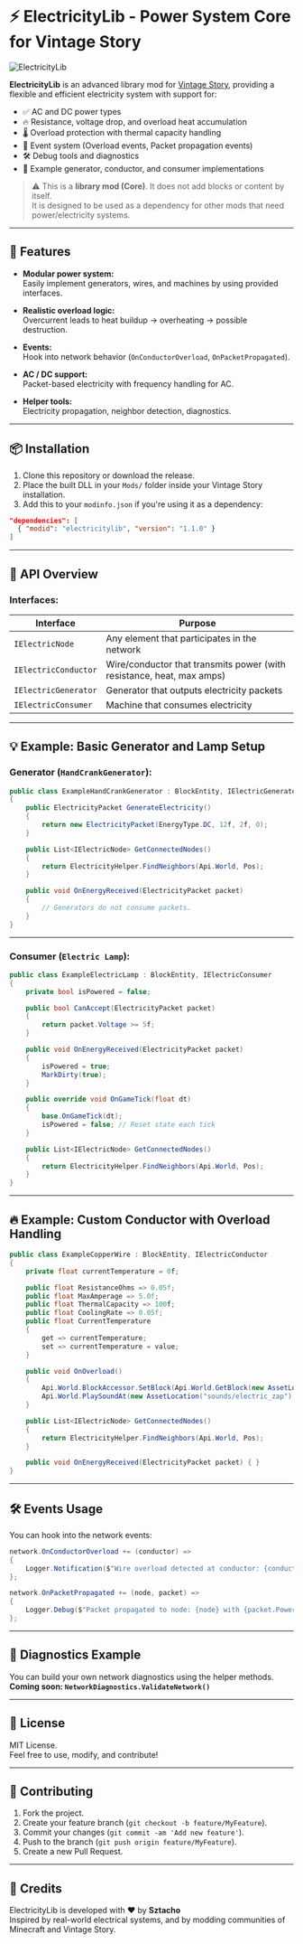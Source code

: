 # ⚡ ElectricityLib - Power System Core for Vintage Story

![ElectricityLib](https://yourimageurl.com/logo.png)

**ElectricityLib** is an advanced library mod for [Vintage Story](https://www.vintagestory.at/), providing a flexible and efficient electricity system with support for:

- ✅ AC and DC power types
- 🔥 Resistance, voltage drop, and overload heat accumulation
- 🌡️ Overload protection with thermal capacity handling
- 🎯 Event system (Overload events, Packet propagation events)
- 🛠️ Debug tools and diagnostics
- 🧩 Example generator, conductor, and consumer implementations

> ⚠️ This is a **library mod (Core)**. It does not add blocks or content by itself.  
> It is designed to be used as a dependency for other mods that need power/electricity systems.

---

## 🚀 Features

- **Modular power system:**  
  Easily implement generators, wires, and machines by using provided interfaces.

- **Realistic overload logic:**  
  Overcurrent leads to heat buildup → overheating → possible destruction.

- **Events:**  
  Hook into network behavior (`OnConductorOverload`, `OnPacketPropagated`).

- **AC / DC support:**  
  Packet-based electricity with frequency handling for AC.

- **Helper tools:**  
  Electricity propagation, neighbor detection, diagnostics.

---

## 📦 Installation

1. Clone this repository or download the release.
2. Place the built DLL in your `Mods/` folder inside your Vintage Story installation.
3. Add this to your `modinfo.json` if you're using it as a dependency:
```json
"dependencies": [
  { "modid": "electricitylib", "version": "1.1.0" }
]
```

---

## 📐 API Overview

### Interfaces:
| Interface               | Purpose                                 |
|--------------------------|-----------------------------------------|
| `IElectricNode`          | Any element that participates in the network |
| `IElectricConductor`     | Wire/conductor that transmits power (with resistance, heat, max amps) |
| `IElectricGenerator`     | Generator that outputs electricity packets |
| `IElectricConsumer`      | Machine that consumes electricity |

---

## 💡 Example: Basic Generator and Lamp Setup

### Generator (`HandCrankGenerator`):
```csharp
public class ExampleHandCrankGenerator : BlockEntity, IElectricGenerator
{
    public ElectricityPacket GenerateElectricity()
    {
        return new ElectricityPacket(EnergyType.DC, 12f, 2f, 0);
    }

    public List<IElectricNode> GetConnectedNodes()
    {
        return ElectricityHelper.FindNeighbors(Api.World, Pos);
    }

    public void OnEnergyReceived(ElectricityPacket packet)
    {
        // Generators do not consume packets.
    }
}
```

---

### Consumer (`Electric Lamp`):
```csharp
public class ExampleElectricLamp : BlockEntity, IElectricConsumer
{
    private bool isPowered = false;

    public bool CanAccept(ElectricityPacket packet)
    {
        return packet.Voltage >= 5f;
    }

    public void OnEnergyReceived(ElectricityPacket packet)
    {
        isPowered = true;
        MarkDirty(true);
    }

    public override void OnGameTick(float dt)
    {
        base.OnGameTick(dt);
        isPowered = false; // Reset state each tick
    }

    public List<IElectricNode> GetConnectedNodes()
    {
        return ElectricityHelper.FindNeighbors(Api.World, Pos);
    }
}
```

---

## 🔥 Example: Custom Conductor with Overload Handling

```csharp
public class ExampleCopperWire : BlockEntity, IElectricConductor
{
    private float currentTemperature = 0f;

    public float ResistanceOhms => 0.05f;
    public float MaxAmperage => 5.0f;
    public float ThermalCapacity => 100f;
    public float CoolingRate => 0.05f;
    public float CurrentTemperature
    {
        get => currentTemperature;
        set => currentTemperature = value;
    }

    public void OnOverload()
    {
        Api.World.BlockAccessor.SetBlock(Api.World.GetBlock(new AssetLocation("yourmod", "burnedwire")).BlockId, Pos);
        Api.World.PlaySoundAt(new AssetLocation("sounds/electric_zap"), Pos.X, Pos.Y, Pos.Z);
    }

    public List<IElectricNode> GetConnectedNodes()
    {
        return ElectricityHelper.FindNeighbors(Api.World, Pos);
    }

    public void OnEnergyReceived(ElectricityPacket packet) { }
}
```

---

## 🛠️ Events Usage

You can hook into the network events:
```csharp
network.OnConductorOverload += (conductor) =>
{
    Logger.Notification($"Wire overload detected at conductor: {conductor}");
};

network.OnPacketPropagated += (node, packet) =>
{
    Logger.Debug($"Packet propagated to node: {node} with {packet.PowerWatts} W");
};
```

---

## 🧪 Diagnostics Example

You can build your own network diagnostics using the helper methods.  
**Coming soon: `NetworkDiagnostics.ValidateNetwork()`**

---

## 📜 License

MIT License.  
Feel free to use, modify, and contribute!

---

## 🤝 Contributing

1. Fork the project.
2. Create your feature branch (`git checkout -b feature/MyFeature`).
3. Commit your changes (`git commit -am 'Add new feature'`).
4. Push to the branch (`git push origin feature/MyFeature`).
5. Create a new Pull Request.

---

## 🙏 Credits

ElectricityLib is developed with ❤️ by **Sztacho**  
Inspired by real-world electrical systems, and by modding communities of Minecraft and Vintage Story.